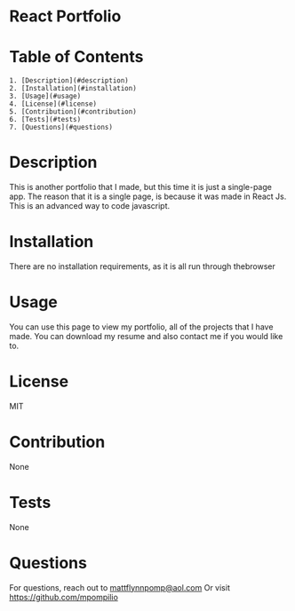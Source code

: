 # React Portfolio

# Table of Contents
    1. [Description](#description)
    2. [Installation](#installation)
    3. [Usage](#usage)
    4. [License](#license)
    5. [Contribution](#contribution)
    6. [Tests](#tests)
    7. [Questions](#questions)

# Description
This is another portfolio that I made, but this time it is just a single-page app. The reason that it is a single page, is because it was made in React Js. This is an advanced way to code javascript. 
        
# Installation 
There are no installation requirements, as it is all run through thebrowser
        
# Usage
You can use this page to view my portfolio, all of the projects that I have made. You can download my resume and also contact me if you would like to. 
        
# License
MIT
        
# Contribution
None
        
# Tests
None

# Questions
For questions, reach out to mattflynnpomp@aol.com
Or visit https://github.com/mpompilio